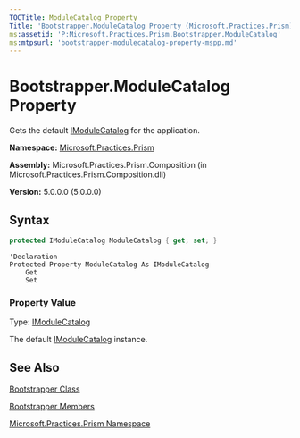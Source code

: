 ```yaml
---
TOCTitle: ModuleCatalog Property
Title: 'Bootstrapper.ModuleCatalog Property (Microsoft.Practices.Prism)'
ms:assetid: 'P:Microsoft.Practices.Prism.Bootstrapper.ModuleCatalog'
ms:mtpsurl: 'bootstrapper-modulecatalog-property-mspp.md'
---
```


# Bootstrapper.ModuleCatalog Property

Gets the default [IModuleCatalog](/patterns-practices/reference/imodulecatalog-interface-mspp-modularity) for the application.

**Namespace:** [Microsoft.Practices.Prism](/patterns-practices/reference/mspp-namespace)

**Assembly:** Microsoft.Practices.Prism.Composition (in Microsoft.Practices.Prism.Composition.dll)

**Version:** 5.0.0.0 (5.0.0.0)

## Syntax

```C#
protected IModuleCatalog ModuleCatalog { get; set; }
```

```VB
'Declaration
Protected Property ModuleCatalog As IModuleCatalog
	Get
	Set
```

### Property Value

Type: [IModuleCatalog](/patterns-practices/reference/imodulecatalog-interface-mspp-modularity)

The default [IModuleCatalog](/patterns-practices/reference/imodulecatalog-interface-mspp-modularity) instance.

## See Also

[Bootstrapper Class](/patterns-practices/reference/bootstrapper-class-mspp)

[Bootstrapper Members](/patterns-practices/reference/bootstrapper-members-mspp)

[Microsoft.Practices.Prism Namespace](/patterns-practices/reference/mspp-namespace)
